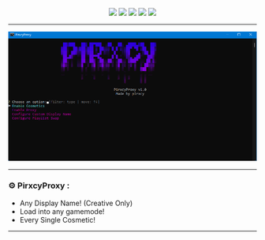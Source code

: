 <p align="center">
  <img src="https://img.shields.io/github/contributors/PirxcyFinal/PirxcyProxy.svg?style=for-the-badge"/>
  <img src="https://img.shields.io/github/forks/PirxcyFinal/PirxcyProxy.svg?style=for-the-badge"/>
  <img src="https://img.shields.io/github/stars/PirxcyFinal/PirxcyProxy.svg?style=for-the-badge"/>
  <img src="https://img.shields.io/github/issues/PirxcyFinal/PirxcyProxy.svg?style=for-the-badge"/>
  <img src="https://img.shields.io/github/license/PirxcyFinal/PirxcyProxy.svg?style=for-the-badge"/>
</p>

---------------------------------------

<div align="center">
  <a href="https://github.com/PirxcyFinal/PirxcyProxy">
    <img src="https://raw.githubusercontent.com/PirxcyFinal/PirxcyProxy/main/showcase.png">
  </a>
</div>

---------------------------------------

### ⚙️ PirxcyProxy :

- Any Display Name! (Creative Only)
- Load into any gamemode!
- Every Single Cosmetic!

---------------------------------------
